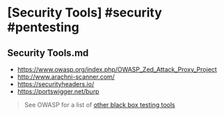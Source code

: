 # [Security Tools] #security #pentesting

## Security Tools.md

- https://www.owasp.org/index.php/OWASP_Zed_Attack_Proxy_Project
- http://www.arachni-scanner.com/
- https://securityheaders.io/
- https://portswigger.net/burp

> See OWASP for a list of [other black box testing tools](https://www.owasp.org/index.php/Appendix_A:_Testing_Tools)

